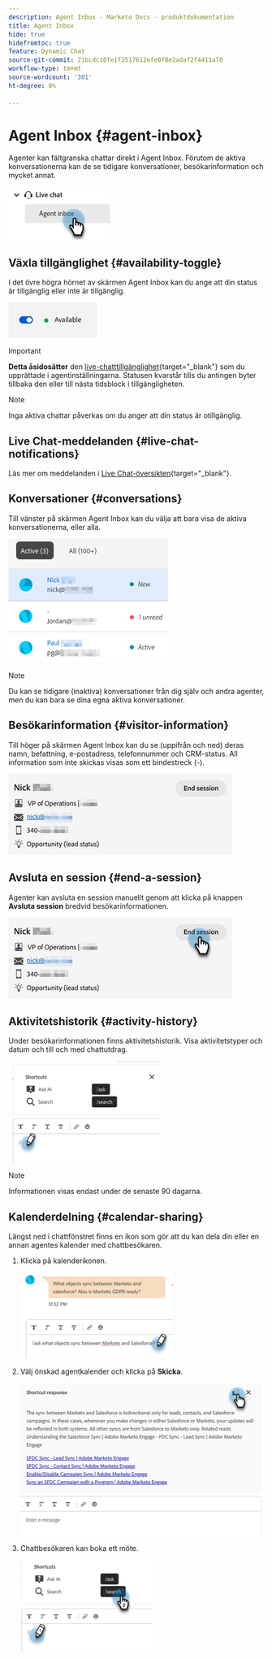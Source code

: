 ```yaml
---
description: Agent Inbox - Marketo Docs - produktdokumentation
title: Agent Inbox
hide: true
hidefromtoc: true
feature: Dynamic Chat
source-git-commit: 21bcdc10fe1f3517612efe0f8e2adaf2f4411a70
workflow-type: tm+mt
source-wordcount: '301'
ht-degree: 0%

---
```


# Agent Inbox {#agent-inbox}

Agenter kan fältgranska chattar direkt i Agent Inbox. Förutom de aktiva konversationerna kan de se tidigare konversationer, besökarinformation och mycket annat.

![](assets/agent-inbox-1.png)

## Växla tillgänglighet {#availability-toggle}

I det övre högra hörnet av skärmen Agent Inbox kan du ange att din status är tillgänglig eller inte är tillgänglig.

![](assets/agent-inbox-2.png)

>[!IMPORTANT]
>
>**Detta åsidosätter** den [live-chatttillgänglighet](/help/marketo/product-docs/demand-generation/dynamic-chat/setup-and-configuration/agent-settings.md#live-chat-availability){target="_blank"} som du upprättade i agentinställningarna. Statusen kvarstår tills du antingen byter tillbaka den eller till nästa tidsblock i tillgängligheten.

>[!NOTE]
>
>Inga aktiva chattar påverkas om du anger att din status är otillgänglig.

## Live Chat-meddelanden {#live-chat-notifications}

Läs mer om meddelanden i [Live Chat-översikten](/help/marketo/product-docs/demand-generation/dynamic-chat/live-chat/live-chat-overview.md#live-chat-notifications){target="_blank"}.

## Konversationer {#conversations}

Till vänster på skärmen Agent Inbox kan du välja att bara visa de aktiva konversationerna, eller alla.

![](assets/agent-inbox-4.png)

>[!NOTE]
>
>Du kan se tidigare (inaktiva) konversationer från dig själv och andra agenter, men du kan bara se dina egna aktiva konversationer.

## Besökarinformation {#visitor-information}

Till höger på skärmen Agent Inbox kan du se (uppifrån och ned) deras namn, befattning, e-postadress, telefonnummer och CRM-status. All information som inte skickas visas som ett bindestreck (-).

![](assets/agent-inbox-5.png)

## Avsluta en session {#end-a-session}

Agenter kan avsluta en session manuellt genom att klicka på knappen **Avsluta session** bredvid besökarinformationen.

![](assets/agent-inbox-6.png)

## Aktivitetshistorik {#activity-history}

Under besökarinformationen finns aktivitetshistorik. Visa aktivitetstyper och datum och till och med chattutdrag.

![](assets/agent-inbox-7.png)

>[!NOTE]
>
>Informationen visas endast under de senaste 90 dagarna.

## Kalenderdelning {#calendar-sharing}

Längst ned i chattfönstret finns en ikon som gör att du kan dela din eller en annan agentes kalender med chattbesökaren.

1. Klicka på kalenderikonen.

   ![](assets/agent-inbox-8.png)

1. Välj önskad agentkalender och klicka på **Skicka**.

   ![](assets/agent-inbox-9.png)

1. Chattbesökaren kan boka ett möte.

   ![](assets/agent-inbox-10.png)
